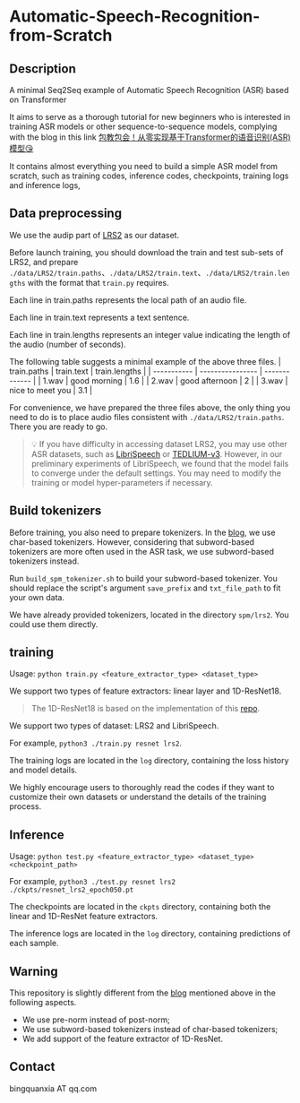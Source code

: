 # Automatic-Speech-Recognition-from-Scratch

## Description
A minimal Seq2Seq example of Automatic Speech Recognition (ASR) based on Transformer

It aims to serve as a thorough tutorial for new beginners who is interested in training ASR models or other sequence-to-sequence models, complying with the blog in this link [包教包会！从零实现基于Transformer的语音识别(ASR)模型😘](https://zhuanlan.zhihu.com/p/648133707)

It contains almost everything you need to build a simple ASR model from scratch, such as training codes, inference codes, checkpoints, training logs and inference logs, 

## Data preprocessing

We use the audip part of [LRS2](https://www.robots.ox.ac.uk/~vgg/data/lip_reading/lrs2.html) as our dataset.

Before launch training, you should download the train and test sub-sets of LRS2,
and prepare `./data/LRS2/train.paths`、`./data/LRS2/train.text`、`./data/LRS2/train.lengths` with the format that  `train.py` requires.

Each line in train.paths represents the local path of an audio file. 

Each line in train.text represents a text sentence. 

Each line in train.lengths represents an integer value indicating the length of the audio (number of seconds).

The following table suggests a minimal example of the above three files.
| train.paths | train.text       | train.lengths |
| ----------- | ---------------- | ------------- |
| 1.wav       | good morning     | 1.6         |
| 2.wav       | good afternoon   | 2         |
| 3.wav       | nice to meet you | 3.1         |

For convenience, we have prepared the three files above, the only thing you need to do is to place audio files consistent with `./data/LRS2/train.paths`. There you are ready to go.

> 💡 If you have difficulty in accessing dataset LRS2, you may use other ASR datasets, such as [LibriSpeech](https://www.openslr.org/12) or [TEDLIUM-v3](https://www.openslr.org/51/).
> However, in our preliminary experiments of LibriSpeech, we found that the model fails to converge under the default settings. You may need to modify the training or model hyper-parameters if necessary.

## Build tokenizers
Before training, you also need to prepare tokenizers.
In the [blog](https://zhuanlan.zhihu.com/p/648133707), we use char-based tokenizers.
However, considering that subword-based tokenizers are more often used in the ASR task, we use subword-based tokenizers instead.

Run `build_spm_tokenizer.sh` to build your subword-based tokenizer. You should replace the script's argument `save_prefix` and `txt_file_path` to fit your own data.

We have already provided tokenizers, located in the directory `spm/lrs2`. You could use them directly.


## training
Usage: `python train.py <feature_extractor_type> <dataset_type>`

We support two types of feature extractors: linear layer and 1D-ResNet18.
> The 1D-ResNet18 is based on the implementation of this [repo](https://github.com/mpc001/Lipreading_using_Temporal_Convolutional_Networks).

We support two types of dataset: LRS2 and LibriSpeech.

For example, `python3 ./train.py resnet lrs2`.

The training logs are located in the `log` directory, containing the loss history and model details.

We highly encourage users to thoroughly read the codes if they want to customize their own datasets or understand the details of the training process.


## Inference
Usage: `python test.py <feature_extractor_type> <dataset_type> <checkpoint_path>`

For example, `python3 ./test.py resnet lrs2 ./ckpts/resnet_lrs2_epoch050.pt`

The checkpoints are located in the `ckpts` directory, containing both the linear and 1D-ResNet feature extractors.

The inference logs are located in the `log` directory, containing predictions of each sample.


## Warning
This repository is slightly different from the [blog](https://zhuanlan.zhihu.com/p/648133707) mentioned above in the following aspects.
- We use pre-norm instead of post-norm;
- We use subword-based tokenizers instead of char-based tokenizers;
- We add support of the feature extractor of 1D-ResNet.

## Contact
bingquanxia AT qq.com

